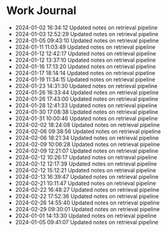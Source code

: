 # Work Journal

- 2024-01-02 16:34:12 Updated notes on retrieval pipeline
- 2024-01-03 12:52:29 Updated notes on retrieval pipeline
- 2024-01-05 09:43:10 Updated notes on retrieval pipeline
- 2024-01-11 11:03:49 Updated notes on retrieval pipeline
- 2024-01-12 12:42:17 Updated notes on retrieval pipeline
- 2024-01-12 13:37:10 Updated notes on retrieval pipeline
- 2024-01-16 17:13:20 Updated notes on retrieval pipeline
- 2024-01-17 18:14:14 Updated notes on retrieval pipeline
- 2024-01-19 11:34:15 Updated notes on retrieval pipeline
- 2024-01-23 14:31:30 Updated notes on retrieval pipeline
- 2024-01-26 16:33:44 Updated notes on retrieval pipeline
- 2024-01-26 17:43:00 Updated notes on retrieval pipeline
- 2024-01-28 12:41:33 Updated notes on retrieval pipeline
- 2024-01-30 17:08:38 Updated notes on retrieval pipeline
- 2024-01-31 10:00:46 Updated notes on retrieval pipeline
- 2024-02-02 18:24:08 Updated notes on retrieval pipeline
- 2024-02-06 09:38:56 Updated notes on retrieval pipeline
- 2024-02-06 18:21:34 Updated notes on retrieval pipeline
- 2024-02-09 10:06:28 Updated notes on retrieval pipeline
- 2024-02-09 12:21:07 Updated notes on retrieval pipeline
- 2024-02-12 10:26:17 Updated notes on retrieval pipeline
- 2024-02-12 12:17:39 Updated notes on retrieval pipeline
- 2024-02-12 15:12:21 Updated notes on retrieval pipeline
- 2024-02-13 16:39:47 Updated notes on retrieval pipeline
- 2024-02-21 10:11:47 Updated notes on retrieval pipeline
- 2024-02-22 16:48:27 Updated notes on retrieval pipeline
- 2024-02-22 17:52:36 Updated notes on retrieval pipeline
- 2024-02-26 14:55:40 Updated notes on retrieval pipeline
- 2024-02-29 09:30:01 Updated notes on retrieval pipeline
- 2024-01-01 14:13:30 Updated notes on retrieval pipeline
- 2024-01-05 09:41:07 Updated notes on retrieval pipeline
